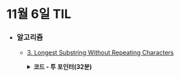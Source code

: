 # 11월 6일 TIL

* ### 알고리즘

    * [3. Longest Substring Without Repeating Characters](https://leetcode.com/problems/longest-substring-without-repeating-characters/description/)
    
      <details>
      <summary><strong>코드 - 투 포인터(32분)</strong></summary>

        ```java

            class Solution {
            public int lengthOfLongestSubstring(String s) {
                int left = 0, right = 0;
                int n = s.length(), answer = 0;

                Map<Character, Boolean> exist = new HashMap<>();
                while(left <= right && right < n){
                    char ch = s.charAt(right++);

                    while(exist.containsKey(ch)){
                        exist.remove(s.charAt(left++));
                    }

                    exist.put(ch, true);

                    answer = Math.max(answer, right - left);
                }

                return answer;
            }
        }

        ```

    </details>
